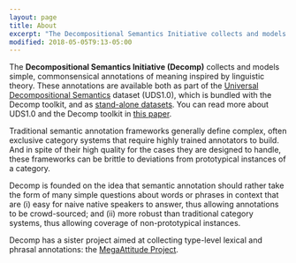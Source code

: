 ```yaml
---
layout: page
title: About
excerpt: "The Decompositional Semantics Initiative collects and models simple, commonsensical annotations of meaning inspired by linguistic theory."
modified: 2018-05-05T9:13-05:00
---
```


The **Decompositional Semantics Initiative (Decomp)** collects and models simple, commonsensical annotations of meaning inspired by linguistic theory. These annotations are available both as part of the [Universal Decompositional Semantics](https://github.com/decompositional-semantics-initiative/decomp) dataset (UDS1.0), which is bundled with the Decomp toolkit, and as [stand-alone datasets](http://decomp.io/data/). You can read more about UDS1.0 and the Decomp toolkit in [this paper](https://github.com/decompositional-semantics-initiative/decomp/raw/master/uds-decomp-toolkit-paper.pdf).

Traditional semantic annotation frameworks generally define complex, often exclusive category systems that require highly trained annotators to build. And in spite of their high quality for the cases they are designed to handle, these frameworks can be brittle to deviations from prototypical instances of a category.

Decomp is founded on the idea that semantic annotation should rather take the form of many simple questions about words or phrases in context that are (i) easy for naive native speakers to answer, thus allowing annotations to be crowd-sourced; and (ii) more robust than traditional category systems, thus allowing coverage of non-prototypical instances.

Decomp has a sister project aimed at collecting type-level lexical and phrasal annotations: the [MegaAttitude Project](http://megaattitude.io).
